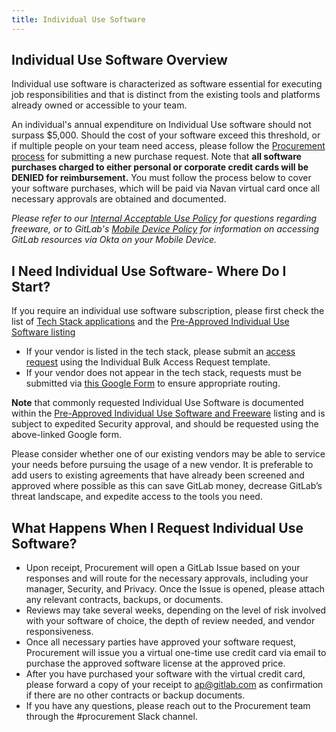 ```yaml
---
title: Individual Use Software
---
```


## Individual Use Software Overview

Individual use software is characterized as software essential for executing job responsibilities and that is distinct from the existing tools and platforms already owned or accessible to your team.

An individual's annual expenditure on Individual Use software should not surpass $5,000. Should the cost of your software exceed this threshold, or if multiple people on your team need access, please follow the [Procurement process](https://handbook.gitlab.com/handbook/finance/procurement/#how-to-start-the-procurement-process) for submitting a new purchase request. Note that **all software purchases charged to either personal or corporate credit cards will be DENIED for reimbursement.** You must follow the process below to cover your software purchases, which will be paid via Navan virtual card once all necessary approvals are obtained and documented.

*Please refer to our [Internal Acceptable Use Policy](https://handbook.gitlab.com/handbook/people-group/acceptable-use-policy/) for questions regarding freeware, or to GitLab's [Mobile Device Policy](https://internal.gitlab.com/handbook/it/okta-device-trust/#mobile-devices) for information on accessing GitLab resources via Okta on your Mobile Device.*

## I Need Individual Use Software- Where Do I Start?

If you require an individual use software subscription, please first check the list of [Tech Stack applications](https://gitlab.com/gitlab-com/www-gitlab-com/-/blob/master/data/tech_stack.yml) and the [Pre-Approved Individual Use Software listing](https://internal.gitlab.com/handbook/finance/procurement/pre-approved-individual-use-software/)
 - If your vendor is listed in the tech stack, please submit an [access request](https://gitlab.com/gitlab-com/team-member-epics/access-requests/-/issues/new?issuable_template=Individual_Bulk_Access_Request) using the Individual Bulk Access Request template.
 - If your vendor does not appear in the tech stack, requests must be submitted via [this Google Form](https://docs.google.com/forms/d/e/1FAIpQLSfWp2lnSKp0gTKBfZxol-YEkTst4gtOYpRJQvnVvDzhcGuxwg/viewform) to ensure appropriate routing.

**Note** that commonly requested Individual Use Software is documented within the [Pre-Approved Individual Use Software and Freeware](https://internal.gitlab.com/handbook/finance/procurement/pre-approved-individual-use-software/) listing and is subject to expedited Security approval, and should be requested using the above-linked Google form.

Please consider whether one of our existing vendors may be able to service your needs before pursuing the usage of a new vendor. It is preferable to add users to existing agreements that have already been screened and approved where possible as this can save GitLab money, decrease GitLab’s threat landscape, and expedite access to the tools you need.

## What Happens When I Request Individual Use Software?

- Upon receipt, Procurement will open a GitLab Issue based on your responses and will route for the necessary approvals, including your manager, Security, and Privacy. Once the Issue is opened, please attach any relevant contracts, backups, or documents.
- Reviews may take several weeks, depending on the level of risk involved with your software of choice, the depth of review needed, and vendor responsiveness.
- Once all necessary parties have approved your software request, Procurement will issue you a virtual one-time use credit card via email to purchase the approved software license at the approved price.
- After you have purchased your software with the virtual credit card, please forward a copy of your receipt to ap@gitlab.com as confirmation if there are no other contracts or backup documents.
- If you have any questions, please reach out to the Procurement team through the #procurement Slack channel.


